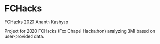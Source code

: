 # FCHacks
FCHacks 2020 Ananth Kashyap

Project for 2020 FCHacks (Fox Chapel Hackathon) analyzing BMI based on user-provided data.
